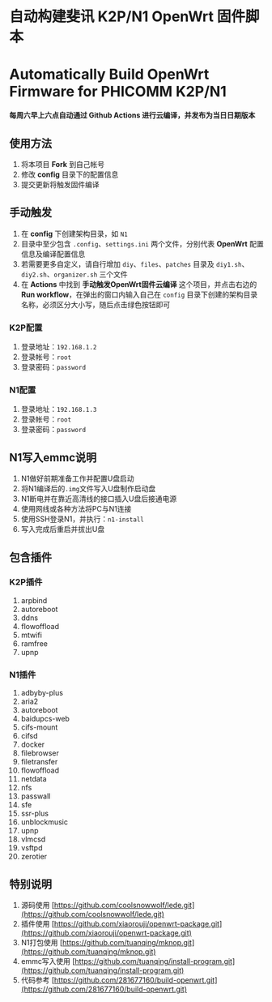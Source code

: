 # 自动构建斐讯 K2P/N1 OpenWrt 固件脚本
# Automatically Build OpenWrt Firmware for PHICOMM K2P/N1

**每周六早上六点自动通过 Github Actions 进行云编译，并发布为当日日期版本**

## 使用方法

1. 将本项目 **Fork** 到自己帐号
2. 修改 **config** 目录下的配置信息
3. 提交更新将触发固件编译

## 手动触发

1. 在 **config** 下创建架构目录，如 `N1`
2. 目录中至少包含 `.config`、`settings.ini` 两个文件，分别代表 **OpenWrt** 配置信息及编译配置信息
3. 若需要更多自定义，请自行增加 `diy`、`files`、`patches` 目录及 `diy1.sh`、`diy2.sh`、`organizer.sh` 三个文件
4. 在 **Actions** 中找到 **手动触发OpenWrt固件云编译** 这个项目，并点击右边的 **Run workflow**，在弹出的窗口内输入自己在 `config` 目录下创建的架构目录名称，必须区分大小写，随后点击绿色按钮即可

### K2P配置

1. 登录地址：`192.168.1.2`
2. 登录帐号：`root`
3. 登录密码：`password`

### N1配置

1. 登录地址：`192.168.1.3`
2. 登录帐号：`root`
3. 登录密码：`password`

## N1写入emmc说明

1. N1做好前期准备工作并配置U盘启动
2. 将N1编译后的`.img`文件写入U盘制作启动盘
3. N1断电并在靠近高清线的接口插入U盘后接通电源
4. 使用网线或各种方法将PC与N1连接
5. 使用SSH登录N1，并执行：`n1-install`
6. 写入完成后重启并拔出U盘

## 包含插件

### K2P插件

1. arpbind
2. autoreboot
3. ddns
4. flowoffload
5. mtwifi
6. ramfree
7. upnp

### N1插件

1. adbyby-plus
2. aria2
3. autoreboot
3. baidupcs-web
4. cifs-mount
5. cifsd
6. docker
7. filebrowser
8. filetransfer
8. flowoffload
9. netdata
10. nfs
11. passwall
12. sfe
13. ssr-plus
14. unblockmusic
15. upnp
16. vlmcsd
17. vsftpd
18. zerotier

## 特别说明

1. 源码使用 [https://github.com/coolsnowwolf/lede.git](https://github.com/coolsnowwolf/lede.git)
2. 插件使用 [https://github.com/xiaorouji/openwrt-package.git](https://github.com/xiaorouji/openwrt-package.git)
3. N1打包使用 [https://github.com/tuanqing/mknop.git](https://github.com/tuanqing/mknop.git)
4. emmc写入使用 [https://github.com/tuanqing/install-program.git](https://github.com/tuanqing/install-program.git)
5. 代码参考 [https://github.com/281677160/build-openwrt.git](https://github.com/281677160/build-openwrt.git)